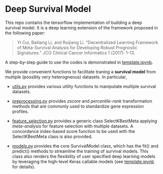 # Deep Survival Model

This repo contains the tensorflow implementation of building a deep survival model. It is a deep learning extension of the framework proposed in the following paper:
> Yi Cui, Bailiang Li, and Ruijiang Li. "Decentralized Learning Framework of Meta-Survival Analysis for Developing Robust Prognostic Signatures." JCO Clinical Cancer Informatics 1 (2017): 1-13.

A step-by-step guide to use the codes is demonstrated in [template.ipynb](https://github.com/maycuiyan/deep-survival-model/blob/master/template.ipynb).

We provide convenient functions to facilitate traning a **survival model** from multiple (possibly very heterogneous) datasets. In particular, 

* [utils.py](https://github.com/maycuiyan/deep-survival-model/blob/master/utils.py) provides various utility functions to maniputate multiple survival datasets. 

* [preprocessing.py](https://github.com/maycuiyan/deep-survival-model/blob/master/preprocessing.py) provides *zscore* and *percentile-rank* transformation methods that are commonly used to standardize gene expression profiles. 

* [feature_selection.py](https://github.com/maycuiyan/deep-survival-model/blob/master/feature_selection.py) provides a generic class SelectKBestMeta applying *meta-analysis* for feature selection with multiple datasets. A concordance index-based score function to be used with the SelectKBestMeta class is also provided. 

* [models.py](https://github.com/maycuiyan/deep-survival-model/blob/master/models.py) provides the core SurvivalModel class, which has the fit() and predict() methods to streamline the training of survival models. This class also renders the flexibility of user specified deep learning models by leveraging the high-level Keras callable models (see [template.ipynb](https://github.com/maycuiyan/deep-survival-model/blob/master/template.ipynb) for details). 
